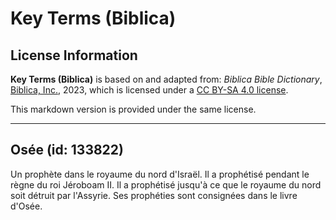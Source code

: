 # Key Terms (Biblica)

## License Information

**Key Terms (Biblica)** is based on and adapted from: _Biblica Bible Dictionary_, [Biblica, Inc.](https://www.biblica.com/), 2023, which is licensed under a [CC BY-SA 4.0 license](https://creativecommons.org/licenses/by-sa/4.0/legalcode.en).

This markdown version is provided under the same license.



--------------------------------

## Osée (id: 133822)

Un prophète dans le royaume du nord d'Israël. Il a prophétisé pendant le règne du roi Jéroboam II. Il a prophétisé jusqu'à ce que le royaume du nord soit détruit par l'Assyrie. Ses prophéties sont consignées dans le livre d'Osée.


